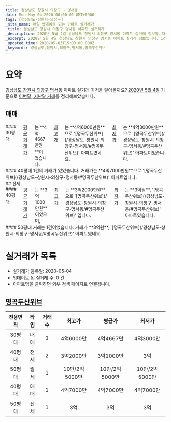 ```yaml
---
title: 경상남도 창원시 의창구 - 명서동
date: Mon May 04 2020 00:00:00 GMT+0900
tags: [경상남도-창원시-의창구]
_site_name: 매일 업데이트 되는 아파트 실거래가
_title: 경상남도 창원시 의창구 명서동 아파트 실거래가
_description: 2020년 5월 4일 경상남도 창원시 의창구 명서동 아파트 실거래 정보입니다. 1건 아파트 정보가 있습니다.
_excerpt: 2020년 5월 4일 경상남도 창원시 의창구 명서동 아파트 실거래 정보입니다. 1건 아파트 정보가 있습니다.
_updated_time: 2020-05-03T15:00:00.000Z
_keywords: 경상남도,창원시,의창구,명서동,명곡두산위브
---
```





# 요약
<ins>경상남도 창원시 의창구 명서동</ins> 아파트 실거래 가격을 알아볼까요? <ins>2020년 5월 4일</ins> 기준으로 <ins>이번달, 지난달 거래</ins>를 정리해보았습니다.

## 매매
<div class="container">
<div class="six columns" markdown="1">
#### 30평대
<ins>평균 거래가</ins>는 **4억4667만원**이었습니다. <ins>최고가</ins>는 **4억6000만원**으로 '[명곡두산위브](/경상남도-창원시-의창구-명서동/#명곡두산위브)' 아파트였네요. <ins>최저가</ins>는 **4억3000만원**으로 '[명곡두산위브](/경상남도-창원시-의창구-명서동/#명곡두산위브)' 아파트이었습니다.
</div>
<div class="six columns" markdown="1">
#### 40평대
1건의 거래가 있었습니다. 거래가는 **4억7000만원**으로 '[명곡두산위브](/경상남도-창원시-의창구-명서동/#명곡두산위브)' 아파트입니다.
</div>
</div>
## 전세
<div class="container">
<div class="six columns" markdown="1">
#### 40평대
<ins>평균 거래가</ins>는 **3억1000만원**이었으며, <ins>최고가</ins>는 **3억2000만원**으로 '[명곡두산위브](/경상남도-창원시-의창구-명서동/#명곡두산위브)' 입니다. <ins>최저가</ins>는 **3억원**, '[명곡두산위브](/경상남도-창원시-의창구-명서동/#명곡두산위브)' 아파트였습니다.
</div>
<div class="six columns" markdown="1">
#### 50평대
거래는 1건이었습니다. 거래가 **3억원**, '[명곡두산위브](/경상남도-창원시-의창구-명서동/#명곡두산위브)' 아파트였네요.
</div>
</div>



# 실거래가 목록
- 실거래가 등록일: 2020-05-04
- 업데이트 된 실거래 수: 0 건
- 아파트명을 클릭하면 외부 검색 페이지로 연결됩니다.

## [명곡두산위브](#명곡두산위브)

|전용면적|타입|거래수|최고가|평균가|최저가|
|:---:|:---:|:---:|:---:|:---:|:---:|
|30평대|<span class="deal-type-1">매매</span>|3|4억6000만|4억4667만|4억3000만|
|40평대|<span class="deal-type-2">전세</span>|2|3억2000만|3억1000만|3억|
|50평대|<span class="deal-type-3">월세</span>|1|10만/2억5000만|10만/2억5000만|10만/2억5000만|
|40평대|<span class="deal-type-1">매매</span>|1|4억7000만|4억7000만|4억7000만|
|50평대|<span class="deal-type-2">전세</span>|1|3억|3억|3억|

<br/>



